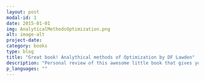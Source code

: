 ```yaml
---
layout: post
modal-id: 1
date: 2015-01-01
img: AnalyticalMethodsOptimization.png
alt: image-alt
project-date: 
category: books
type: blog
title: "Great book! Analythical methods of Optimization by DF Lawden"
description: "Personal review of this awesome little book that gives you an introduction to the calculus of variations and optimal control"
p_languages: ""
---
```

